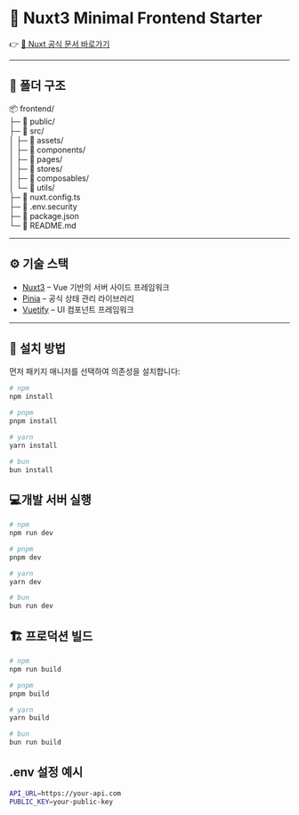 

# 🚀 Nuxt3 Minimal Frontend Starter


👉 [📘 Nuxt 공식 문서 바로가기](https://nuxt.com/docs/getting-started/introduction)

---

## 📁 폴더 구조  
  📦 frontend/  
  ├─ 📁 public/  
  ├─ 📁 src/  
  │   ├─ 📁 assets/  
  │   ├─ 📁 components/  
  │   ├─ 📁 pages/  
  │   ├─ 📁 stores/  
  │   ├─ 📁 composables/  
  │   └─ 📁 utils/  
  ├─ 📄 nuxt.config.ts  
  ├─ 📄 .env.security  
  ├─ 📄 package.json  
  └─ 📄 README.md  
  

---

## ⚙️ 기술 스택

- [Nuxt3](https://nuxt.com/) – Vue 기반의 서버 사이드 프레임워크
- [Pinia](https://pinia.vuejs.org/) – 공식 상태 관리 라이브러리
- [Vuetify](https://vuetifyjs.com/) – UI 컴포넌트 프레임워크

---

## 🧪 설치 방법

먼저 패키지 매니저를 선택하여 의존성을 설치합니다:

```bash
# npm
npm install

# pnpm
pnpm install

# yarn
yarn install

# bun
bun install
```

## 💻개발 서버 실행
```bash
# npm
npm run dev

# pnpm
pnpm dev

# yarn
yarn dev

# bun
bun run dev
```

## 🏗️ 프로덕션 빌드
```bash
# npm
npm run build

# pnpm
pnpm build

# yarn
yarn build

# bun
bun run build
```

## .env 설정 예시
```bash
API_URL=https://your-api.com
PUBLIC_KEY=your-public-key

```
